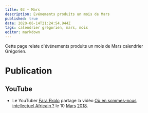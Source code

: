 ```yaml
---
title: 03 − Mars
description: Événements produits un mois de Mars
published: true
date: 2020-06-14T21:24:54.944Z
tags: calendrier grégorien, mars, mois
editor: markdown
---
```


Cette page relate d'événements produits un mois de Mars calendrier Grégorien.

# Publication
## YouTube
* Le YouTuber [Fara Ekolo](https://www.youtube.com/channel/UC6-IxpEVchmoKRXDl9fMxrw) partage la vidéo [Où en sommes-nous intellectuel Africain ?](https://www.youtube.com/watch?v=QSNLaGlcGAc) le 10 [Mars](/histoire/date/calendrier-gregorien/par-mois/mars) [2018](/histoire/date/calendrier-gregorien/par-annee/2018).